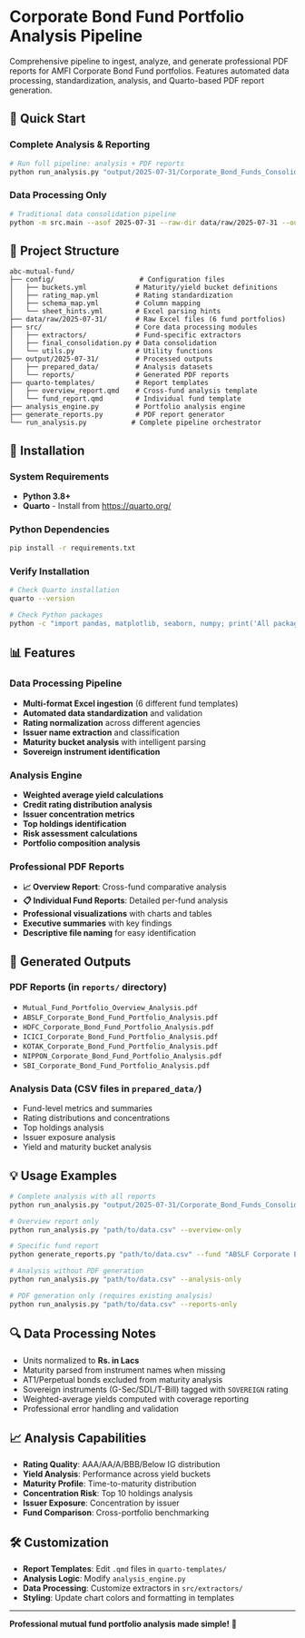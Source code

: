 # Corporate Bond Fund Portfolio Analysis Pipeline

Comprehensive pipeline to ingest, analyze, and generate professional PDF reports for AMFI Corporate Bond Fund portfolios. Features automated data processing, standardization, analysis, and Quarto-based PDF report generation.

## 🚀 Quick Start

### Complete Analysis & Reporting
```bash
# Run full pipeline: analysis + PDF reports
python run_analysis.py "output/2025-07-31/Corporate_Bond_Funds_Consolidated_Analysis.csv"
```

### Data Processing Only
```bash
# Traditional data consolidation pipeline
python -m src.main --asof 2025-07-31 --raw-dir data/raw/2025-07-31 --out-dir output/2025-07-31 --config-dir config
```

## 📁 Project Structure
```
abc-mutual-fund/
├── config/                     # Configuration files
│   ├── buckets.yml            # Maturity/yield bucket definitions
│   ├── rating_map.yml         # Rating standardization
│   ├── schema_map.yml         # Column mapping
│   └── sheet_hints.yml        # Excel parsing hints
├── data/raw/2025-07-31/       # Raw Excel files (6 fund portfolios)
├── src/                       # Core data processing modules
│   ├── extractors/            # Fund-specific extractors
│   ├── final_consolidation.py # Data consolidation
│   └── utils.py               # Utility functions
├── output/2025-07-31/         # Processed outputs
│   ├── prepared_data/         # Analysis datasets
│   └── reports/               # Generated PDF reports
├── quarto-templates/          # Report templates
│   ├── overview_report.qmd    # Cross-fund analysis template
│   └── fund_report.qmd        # Individual fund template
├── analysis_engine.py         # Portfolio analysis engine
├── generate_reports.py        # PDF report generator
└── run_analysis.py           # Complete pipeline orchestrator
```

## 🔧 Installation

### System Requirements
- **Python 3.8+**
- **Quarto** - Install from https://quarto.org/

### Python Dependencies
```bash
pip install -r requirements.txt
```

### Verify Installation
```bash
# Check Quarto installation
quarto --version

# Check Python packages
python -c "import pandas, matplotlib, seaborn, numpy; print('All packages available')"
```

## 📊 Features

### Data Processing Pipeline
- **Multi-format Excel ingestion** (6 different fund templates)
- **Automated data standardization** and validation
- **Rating normalization** across different agencies
- **Issuer name extraction** and classification
- **Maturity bucket analysis** with intelligent parsing
- **Sovereign instrument identification**

### Analysis Engine
- **Weighted average yield calculations**
- **Credit rating distribution analysis**
- **Issuer concentration metrics**
- **Top holdings identification**
- **Risk assessment calculations**
- **Portfolio composition analysis**

### Professional PDF Reports
- **📈 Overview Report**: Cross-fund comparative analysis
- **📋 Individual Fund Reports**: Detailed per-fund analysis
- **Professional visualizations** with charts and tables
- **Executive summaries** with key findings
- **Descriptive file naming** for easy identification

## 🎯 Generated Outputs

### PDF Reports (in `reports/` directory)
- `Mutual_Fund_Portfolio_Overview_Analysis.pdf`
- `ABSLF_Corporate_Bond_Fund_Portfolio_Analysis.pdf`
- `HDFC_Corporate_Bond_Fund_Portfolio_Analysis.pdf`
- `ICICI_Corporate_Bond_Fund_Portfolio_Analysis.pdf`
- `KOTAK_Corporate_Bond_Fund_Portfolio_Analysis.pdf`
- `NIPPON_Corporate_Bond_Fund_Portfolio_Analysis.pdf`
- `SBI_Corporate_Bond_Fund_Portfolio_Analysis.pdf`

### Analysis Data (CSV files in `prepared_data/`)
- Fund-level metrics and summaries
- Rating distributions and concentrations
- Top holdings analysis
- Issuer exposure analysis
- Yield and maturity bucket analysis

## 💡 Usage Examples

```bash
# Complete analysis with all reports
python run_analysis.py "output/2025-07-31/Corporate_Bond_Funds_Consolidated_Analysis.csv"

# Overview report only
python run_analysis.py "path/to/data.csv" --overview-only

# Specific fund report
python generate_reports.py "path/to/data.csv" --fund "ABSLF Corporate Bond Fund"

# Analysis without PDF generation
python run_analysis.py "path/to/data.csv" --analysis-only

# PDF generation only (requires existing analysis)
python run_analysis.py "path/to/data.csv" --reports-only
```

## 🔍 Data Processing Notes
- Units normalized to **Rs. in Lacs**
- Maturity parsed from instrument names when missing
- AT1/Perpetual bonds excluded from maturity analysis
- Sovereign instruments (G-Sec/SDL/T-Bill) tagged with `SOVEREIGN` rating
- Weighted-average yields computed with coverage reporting
- Professional error handling and validation

## 📈 Analysis Capabilities
- **Rating Quality**: AAA/AA/A/BBB/Below IG distribution
- **Yield Analysis**: Performance across yield buckets
- **Maturity Profile**: Time-to-maturity distribution
- **Concentration Risk**: Top 10 holdings analysis
- **Issuer Exposure**: Concentration by issuer
- **Fund Comparison**: Cross-portfolio benchmarking

## 🛠️ Customization
- **Report Templates**: Edit `.qmd` files in `quarto-templates/`
- **Analysis Logic**: Modify `analysis_engine.py`
- **Data Processing**: Customize extractors in `src/extractors/`
- **Styling**: Update chart colors and formatting in templates

---
**Professional mutual fund portfolio analysis made simple!** 🎯
